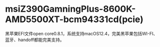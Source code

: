 # msiZ390GamningPlus-8600K-AMD5500XT-bcm94331cd(pcie)
黑苹果EFI文件open core0.8.1，系统支持macOS12.4，完美黑苹果包括WI-FI、蓝牙、handoff都能完美支持。
